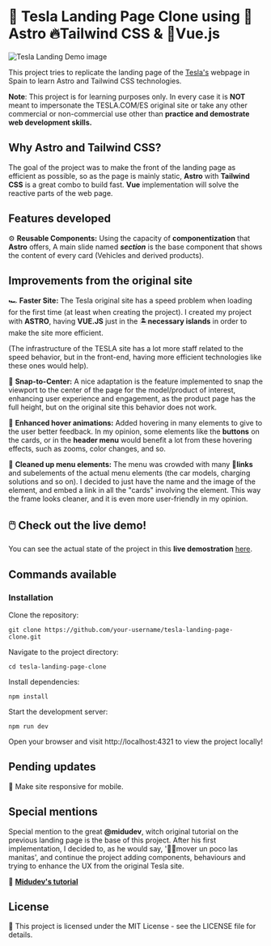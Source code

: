 
# 🚗 Tesla Landing Page Clone using 🚀Astro 🔥Tailwind CSS & 💚Vue.js

![Tesla Landing Demo image](/public/readme_cover.avif)

This project tries to replicate the landing page of the [Tesla's](tesla.com/es_ES) webpage in Spain to learn Astro and Tailwind CSS technologies.

**Note**: This project is for learning purposes only. In every case it is **NOT** meant to impersonate the TESLA.COM/ES original site or take any other commercial or non-commercial use other than **practice and demostrate web development skills.**

## Why Astro and Tailwind CSS?

The goal of the project was to make the front of the landing page as efficient as possible, so as the page is mainly static, **Astro** with **Tailwind CSS** is a great combo to build fast. **Vue** implementation will solve the reactive parts of the web page.

## Features developed

⚙️ **Reusable Components:** Using the capacity of **componentization** that **Astro** offers, A main slide named **_section_** is the base component that shows the content of every card (Vehicles and derived products).

## Improvements from the original site

🏎️ **Faster Site:** The Tesla original site has a speed problem when loading for the first time (at least when creating the project). I created my project with **ASTRO**, having **VUE.JS** just in the 🏝️**necessary islands** in order to make the site more efficient.

(The infrastructure of the TESLA site has a lot more staff related to the speed behavior, but in the front-end, having more efficient technologies like these ones would help).

🌟 **Snap-to-Center:** A nice adaptation is the feature implemented to snap the viewport to the center of the page for the model/product of interest, enhancing user experience and engagement, as the product page has the full height, but on the original site this behavior does not work.

🎈 **Enhanced hover animations:** Added hovering in many elements to give to the user better feedback. In my opinion, some elements like the **buttons** on the cards, or in the **header menu** would benefit a lot from these hovering effects, such as zooms, color changes, and so.

🧹 **Cleaned up menu elements:** The menu was crowded with many 🔗**links** and subelements of the actual menu elements (the car models, charging solutions and so on). I decided to just have the name and the image of the element, and embed a link in all the "cards" involving the element. This way the frame looks cleaner, and it is even more user-friendly in my opinion.

## 🖱️ Check out the live demo!

You can see the actual state of the project in this **live demostration** [here](https://tesla-landing.otroca.dev/).

## Commands available

### Installation

Clone the repository:

    git clone https://github.com/your-username/tesla-landing-page-clone.git

Navigate to the project directory:

    cd tesla-landing-page-clone

Install dependencies:

    npm install

Start the development server:

    npm run dev

Open your browser and visit http://localhost:4321 to view the project locally!

## Pending updates

📝 Make site responsive for mobile.

## Special mentions

Special mention to the great **@midudev**, witch original tutorial on the previous landing page is the base of this project. After his first implementation, I decided to, as he would say, '🖐🏻mover un poco las manitas', and continue the project adding components, behaviours and trying to enhance the UX from the original Tesla site.

🔗 [**Midudev's tutorial**](https://www.youtube.com/watch?v=S_oLr_np4S8)

## License

📝 This project is licensed under the MIT License - see the LICENSE file for details.
